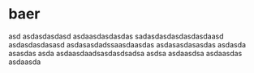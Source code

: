 # baer


asd
asdasdasdasd
asdaasdasdasdas
sadasdasdasdasdasdaasd
asdasdasdasasd
asdasasdadssaasdaasdas
asdasasdasasdas
asdasda
asasdas
asda
asdaasdaadsasdasdsadsa
asdsa
asdaasdsa
asdaasdas
asdaasda
